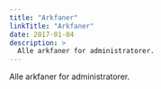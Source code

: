 ```yaml
---
title: "Arkfaner"
linkTitle: "Arkfaner"
date: 2017-01-04
description: >
  Alle arkfaner for administratorer.
---
```

Alle arkfaner for administratorer.